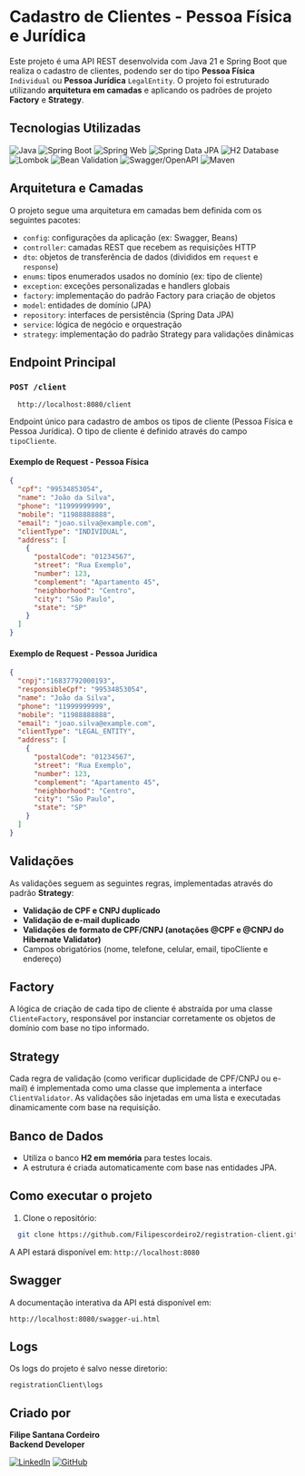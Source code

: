 # Cadastro de Clientes - Pessoa Física e Jurídica

Este projeto é uma API REST desenvolvida com Java 21 e Spring Boot que realiza o cadastro de clientes, podendo ser do tipo **Pessoa Física** `Individual` ou **Pessoa Jurídica** `LegalEntity`. O projeto foi estruturado utilizando **arquitetura em camadas** e aplicando os padrões de projeto **Factory** e **Strategy**.

##  Tecnologias Utilizadas
![Java](https://img.shields.io/badge/Java-ED8B00?style=for-the-badge&logo=java&logoColor=white)
![Spring Boot](https://img.shields.io/badge/Spring%20Boot-6DB33F?style=for-the-badge&logo=spring-boot&logoColor=white)
![Spring Web](https://img.shields.io/badge/Spring%20Web-6DB33F?style=for-the-badge&logo=spring&logoColor=white)
![Spring Data JPA](https://img.shields.io/badge/Spring%20Data%20JPA-6DB33F?style=for-the-badge&logo=spring&logoColor=white)
![H2 Database](https://img.shields.io/badge/H2%20Database-009E49?style=for-the-badge&logo=h2&logoColor=white)
![Lombok](https://img.shields.io/badge/Lombok-2C4F88?style=for-the-badge&logo=lombok&logoColor=white)
![Bean Validation](https://img.shields.io/badge/Bean%20Validation-4A8DF9?style=for-the-badge&logo=java&logoColor=white)
![Swagger/OpenAPI](https://img.shields.io/badge/Swagger-85EA2D?style=for-the-badge&logo=swagger&logoColor=black)
![Maven](https://img.shields.io/badge/Maven-C71A36?style=for-the-badge&logo=apache-maven&logoColor=white)


## Arquitetura e Camadas

O projeto segue uma arquitetura em camadas bem definida com os seguintes pacotes:

- `config`: configurações da aplicação (ex: Swagger, Beans)
- `controller`: camadas REST que recebem as requisições HTTP
- `dto`: objetos de transferência de dados (divididos em `request` e `response`)
- `enums`: tipos enumerados usados no domínio (ex: tipo de cliente)
- `exception`: exceções personalizadas e handlers globais
- `factory`: implementação do padrão Factory para criação de objetos
- `model`: entidades de domínio (JPA)
- `repository`: interfaces de persistência (Spring Data JPA)
- `service`: lógica de negócio e orquestração
- `strategy`: implementação do padrão Strategy para validações dinâmicas

##  Endpoint Principal

### `POST /client`
```text
  http://localhost:8080/client
```

Endpoint único para cadastro de ambos os tipos de cliente (Pessoa Física e Pessoa Jurídica). O tipo de cliente é definido através do campo `tipoCliente`.

#### Exemplo de Request - Pessoa Física

```json
{
  "cpf": "99534853054",
  "name": "João da Silva",
  "phone": "11999999999",
  "mobile": "11988888888",
  "email": "joao.silva@example.com",
  "clientType": "INDIVIDUAL",
  "address": [
    {
      "postalCode": "01234567",
      "street": "Rua Exemplo",
      "number": 123,
      "complement": "Apartamento 45",
      "neighborhood": "Centro",
      "city": "São Paulo",
      "state": "SP"
    }
  ]
}
```

#### Exemplo de Request - Pessoa Jurídica

```json
{
  "cnpj":"16837792000193",
  "responsibleCpf": "99534853054",
  "name": "João da Silva",
  "phone": "11999999999",
  "mobile": "11988888888",
  "email": "joao.silva@example.com",
  "clientType": "LEGAL_ENTITY",
  "address": [
    {
      "postalCode": "01234567",
      "street": "Rua Exemplo",
      "number": 123,
      "complement": "Apartamento 45",
      "neighborhood": "Centro",
      "city": "São Paulo",
      "state": "SP"
    }
  ]
}
```

##  Validações

As validações seguem as seguintes regras, implementadas através do padrão **Strategy**:

- **Validação de CPF e CNPJ duplicado**
- **Validação de e-mail duplicado**
- **Validações de formato de CPF/CNPJ (anotações @CPF e @CNPJ do Hibernate Validator)**
- Campos obrigatórios (nome, telefone, celular, email, tipoCliente e endereço)

## Factory

A lógica de criação de cada tipo de cliente é abstraída por uma classe `ClienteFactory`, responsável por instanciar corretamente os objetos de domínio com base no tipo informado.

##  Strategy

Cada regra de validação (como verificar duplicidade de CPF/CNPJ ou e-mail) é implementada como uma classe que implementa a interface `ClientValidator`. As validações são injetadas em uma lista e executadas dinamicamente com base na requisição.

##  Banco de Dados

- Utiliza o banco **H2 em memória** para testes locais.
- A estrutura é criada automaticamente com base nas entidades JPA.

##  Como executar o projeto

1. Clone o repositório:

```bash
  git clone https://github.com/Filipescordeiro2/registration-client.git
```

A API estará disponível em: `http://localhost:8080`

##  Swagger

A documentação interativa da API está disponível em:

```
http://localhost:8080/swagger-ui.html
```
## Logs
Os logs do projeto é salvo nesse diretorio:
```text
registrationClient\logs
```

## Criado por

**Filipe Santana Cordeiro**  
**Backend Developer**

[![LinkedIn](https://img.shields.io/badge/LinkedIn-0077B5?style=for-the-badge&logo=linkedin&logoColor=white)](https://www.linkedin.com/in/filipesantanacordeiro/)
[![GitHub](https://img.shields.io/badge/GitHub-181717?style=for-the-badge&logo=github&logoColor=white)](https://github.com/Filipescordeiro2)